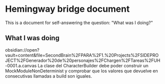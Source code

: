 # Hemingway bridge document

This is a document for self-answering the question: "What was I doing?"

## What I was doing

obsidian://open?vault=content&file=SecondBrain%2FPARA%2F1.%20Projects%2FSIDEPROJECT%2FGenerador%20de%20personajes%2FChargen%2FTareas%2FUH-0001.a.canvas
La clase del CharacterBuilder debe poder construir un MockModuleNonDeterminist y comprobar que los valores que devuelve en consecutivas llamadas a build son iguales.